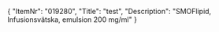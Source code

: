 {
  "ItemNr": "019280",
  "Title": "test",
  "Description": "SMOFlipid, Infusionsvätska, emulsion 200 mg/ml"
}